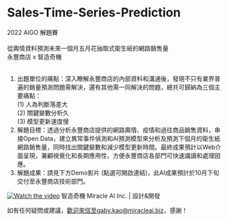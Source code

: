 # Sales-Time-Series-Prediction

2022 AIGO 解題賽</BR>
</BR>
從輿情資料預測未來一個月五月花抽取式衛生紙的網路銷售量</BR>
永豐商店 x 智造奇機</BR>
</BR>
1.	出題單位的痛點：深入瞭解永豐商店的內部資料和溝通後，發現不只有業界普遍的銷量預測問題需解決，還有其他需一同解決的問題，總共可歸納為三個主要痛點：</BR>
      (1) 	人為判斷落差大</BR>
      (2) 	關鍵變數分析久</BR>
      (3) 	模型更新速度慢</BR>
2.	解題目標：透過分析永豐商店提供的網路輿情、疫情和過往商品銷售資料，串接Open Data，建立異常事件偵測和AI預測模型來分析及預測下個月的衛生紙網路銷售量，同時找出關鍵變數和減少模型更新時間。最終成果預計以Web介面呈現，兼顧視覺化和長期應用性，方便永豐商店各部門可快速識讀和處理因應。
3.  解題成果：請見下方Demo影片 (點選可開啟連結)，此AI成果預計於10月下旬交付至永豐商店技術部門。

[![Watch the video](https://github.com/gaby-ma/gaby-ma.github.io/blob/fd5924ed60e0c5363c1238e3fa5380f470628194/www/images/photo.png)](https://www.youtube.com/watch?v=9nrntwHs0p4)
智造奇機 Miracle AI Inc. | 設計&開發

如有任何疑問或建議，歡迎來信至gaby.kao@miracleai.biz，感謝！

